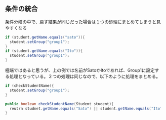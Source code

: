 ## 条件の統合

条件分岐の中で、戻す結果が同じだった場合は１つの処理にまとめてしまうと見やすくなる

```Java
if (student.getName.equals("sato")){
  student.setGroup("group1");
}
if (student.getName.equals("Ito")){
  student.setGroup("group1");
}
```

極端ではあると思うが、上の例では名前がSatoかItoであれば、Group1に設定する処理となっている。２つの処理は同じなので、以下のように処理をまとめる。

```Java
if (checkStudentName){
  student.setGroup("group1");
}

public boolean checkStudentName(Student student){
  reutrn studnet.getName.equals("Sato") || student.getName.equals("Ito");
}
```

